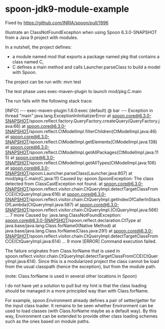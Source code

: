 # spoon-jdk9-module-example

Fixed by https://github.com/INRIA/spoon/pull/1996

Illustrate an ClassNotFoundException when using Spoon 6.3.0-SNAPSHOT from a Java 9 project with modules.

In a nutshell, the project defines:
* a module named mod that exports a package named pkg that contains a class named C,
* C defines a main method and calls Launcher.parseClass to build a model with Spoon.

The project can be run with: mvn test

The test phase uses exec-maven-plugin to launch mod/pkg.C.main

The run fails with the following stack trace:

[INFO] --- exec-maven-plugin:1.6.0:exec (default) @ bar ---
Exception in thread "main" java.lang.ExceptionInInitializerError
	at spoon.core@6.3.0-SNAPSHOT/spoon.reflect.factory.QueryFactory.createQuery(QueryFactory.java:66)
	at spoon.core@6.3.0-SNAPSHOT/spoon.reflect.CtModelImpl.filterChildren(CtModelImpl.java:46)
	at spoon.core@6.3.0-SNAPSHOT/spoon.reflect.CtModelImpl.getElements(CtModelImpl.java:138)
	at spoon.core@6.3.0-SNAPSHOT/spoon.reflect.CtModelImpl.getAllPackages(CtModelImpl.java:115)
	at spoon.core@6.3.0-SNAPSHOT/spoon.reflect.CtModelImpl.getAllTypes(CtModelImpl.java:106)
	at spoon.core@6.3.0-SNAPSHOT/spoon.Launcher.parseClass(Launcher.java:807)
	at mod/pkg.C.main(C.java:11)
Caused by: spoon.SpoonException: The class detected from ClassCastException not found.
	at spoon.core@6.3.0-SNAPSHOT/spoon.reflect.visitor.chain.CtQueryImpl.detectTargetClassFromCCE(CtQueryImpl.java:616)
	at spoon.core@6.3.0-SNAPSHOT/spoon.reflect.visitor.chain.CtQueryImpl.getIndexOfCallerInStackOfLambda(CtQueryImpl.java:587)
	at spoon.core@6.3.0-SNAPSHOT/spoon.reflect.visitor.chain.CtQueryImpl.<clinit>(CtQueryImpl.java:566)
	... 7 more
Caused by: java.lang.ClassNotFoundException: spoon.core@6.3.0-SNAPSHOT/spoon.reflect.declaration.CtType
	at java.base/java.lang.Class.forName0(Native Method)
	at java.base/java.lang.Class.forName(Class.java:291)
	at spoon.core@6.3.0-SNAPSHOT/spoon.reflect.visitor.chain.CtQueryImpl.detectTargetClassFromCCE(CtQueryImpl.java:614)
	... 9 more
[ERROR] Command execution failed.

The failure originates from Class.forName that is used in spoon.reflect.visitor.chain.CtQueryImpl.detectTargetClassFromCCE(CtQueryImpl.java:614). Since this is a modularized project the class cannot be load from the usual classpath (hence the exception), but from the module path.

(note: Class.forName is used in several other locations in Spoon)

I do not have yet a solution to pull but my hint is that the class loading should be managed in a more principled way than with Class.forName.

For example, spoon.Environment already defines a pair of setter/getter for the input class loader. It remains to be seen whether Environment can be used to load classes (with Class.forName maybe as a default way). By this way, Environment can be extended to provide other class loading schemes such as the ones based on module paths.

